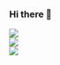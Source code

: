 ### Hi there 👋

<!--
**frank-782/frank-782** is a ✨ _special_ ✨ repository because its `README.md` (this file) appears on your GitHub profile.

Here are some ideas to get you started:

- 🔭 I’m currently working on ...
- 🌱 I’m currently learning ...
- 👯 I’m looking to collaborate on ...
- 🤔 I’m looking for help with ...
- 💬 Ask me about ...
- 📫 How to reach me: ...
- 😄 Pronouns: ...
- ⚡ Fun fact: ...
-->


![](https://github-readme-stats.vercel.app/api?username=frank-782&show_icons=true&bg_color=0d1117&text_color=c8d0d8&hide_border=true)  
![](https://github-readme-stats.vercel.app/api/top-langs/?username=frank-782&bg_color=0d1117&text_color=c8d0d8&layout=compact&hide_border=true&hide=html,css)  
![](https://github-profile-summary-cards.vercel.app/api/cards/profile-details?username=frank-782&theme=github_dark)
